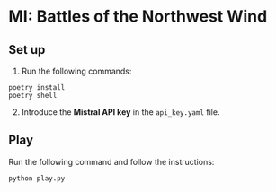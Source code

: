 # MI: Battles of the Northwest Wind

## Set up

1. Run the following commands:

```
poetry install
poetry shell
```

2. Introduce the **Mistral API key** in the `api_key.yaml` file.

## Play

Run the following command and follow the instructions:

```
python play.py
``` 